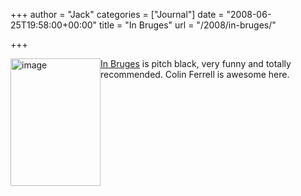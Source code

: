 +++
author = "Jack"
categories = ["Journal"]
date = "2008-06-25T19:58:00+00:00"
title = "In Bruges"
url = "/2008/in-bruges/"

+++

<img src="/files/in-bruges.jpg" style="border: 0;float:left" alt="image" width="144" height="204" />

[In Bruges][1] is pitch black, very funny and totally recommended. Colin Ferrell is awesome here.

<br style="clear:both;" />

 [1]: http://www.rottentomatoes.com/m/in_bruges/